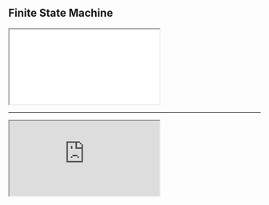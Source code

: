 ## Finite State Machine

<iframe src="/viz/embed/18b80d4c-88d4-4330-a193-d30a199dd16d?mode=viz&controls=0&pan=0&zoom=0"
allow="accelerometer; ambient-light-sensor; camera; encrypted-media; geolocation; gyroscope; hid; microphone; midi; payment; usb; vr; xr-spatial-tracking"
sandbox="allow-forms allow-modals allow-popups allow-presentation allow-same-origin allow-scripts"
></iframe>

-----

<iframe src="https://xstate.js.org/viz/?gist=932f6d193fa9d51afe31b236acf291c9&embed=1"></iframe>
